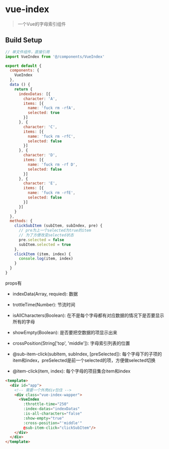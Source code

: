 # vue-index

> 一个Vue的字母索引组件

## Build Setup

``` JavaScript
// 单文件组件，直接引用
import VueIndex from '@/components/VueIndex'

export default {
  components: {
    VueIndex
  },
  data () {
    return {
      indexDatas: [{
        character: 'A',
        items: [{
          name: 'fuck rm -rfA',
          selected: true
        }]
      }, {
        character: 'C',
        items: [{
          name: 'fuck rm -rfC',
          selected: false
        }]
      }, {
        character: 'D',
        items: [{
          name: 'fuck rm -rf D',
          selected: false
        }]
      }, {
        character: 'E',
        items: [{
          name: 'fuck rm -rfE',
          selected: false
        }]
      }]
    }
  },
  methods: {
    clickSubItem (subItem, subIndex, pre) {
      // pre为上一个selected为true的item
      // 为了方便改变selected状态
      pre.selected = false
      subItem.selected = true
    },
    clickItem (item, index) {
      console.log(item, index)
    }
  }
}
```
props有

- indexData(Array, requied): 数据
- trottleTime(Number): 节流时间
- isAllCharacters(Boolean): 在不是每个字母都有对应数据的情况下是否要显示所有的字母
- showEmpty(Boolean): 是否要把空数据的项显示出来
- crossPosition(String['top', 'middle']): 字母索引列表的位置

- @sub-item-click(subItem, subIndex, [preSelected]): 每个字母下的子项的item和index，preSelected是前一个selected的项，方便做selected切换
- @item-click(item, index): 每个字母的项目集合item和index

```html
<template>
  <div id="app">
    <!-- 需要一个外壳div包住 -->
    <div class="vue-index-wapper">
      <VueIndex
        :throttle-time="250"
        :index-datas="indexDatas"
        :is-all-characters="false"
        :show-empty="true"
        :cross-position="'middle'"
        @sub-item-click="clickSubItem"/>
    </div>
  </div>
</template>
```